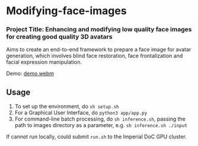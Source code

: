 # Modifying-face-images

### Project Title: Enhancing and modifying low quality face images for creating good quality 3D avatars

Aims to create an end-to-end framework to prepare a face image for avatar generation, which involves blind face restoration, face frontalization and facial expression manipulation.

Demo: [demo.webm](https://user-images.githubusercontent.com/60819523/236635478-6900c366-aa47-4d0c-a2d3-47ab93f68940.webm)

## Usage
1. To set up the environment, do `sh setup.sh`
2. For a Graphical User Interface, do `python3 app/app.py`
3. For command-line batch processing, do `sh inference.sh`, passing the path to images directory as a parameter, e.g. `sh inference.sh ./input`

If cannot run locally, could submit `run.sh` to the Imperial DoC GPU cluster.
